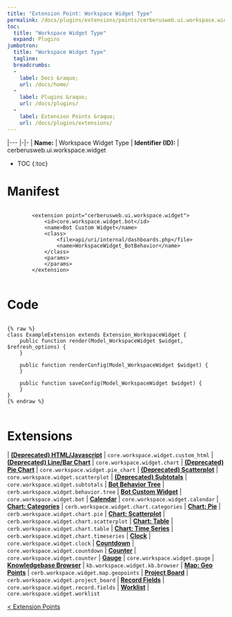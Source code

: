 ```yaml
---
title: "Extension Point: Workspace Widget Type"
permalink: /docs/plugins/extensions/points/cerberusweb.ui.workspace.widget/
toc:
  title: "Workspace Widget Type"
  expand: Plugins
jumbotron:
  title: "Workspace Widget Type"
  tagline: 
  breadcrumbs:
  -
    label: Docs &raquo;
    url: /docs/home/
  -
    label: Plugins &raquo;
    url: /docs/plugins/
  -
    label: Extension Points &raquo;
    url: /docs/plugins/extensions/
---
```


|---
|-|-
| **Name:** | Workspace Widget Type
| **Identifier (ID):** | cerberusweb.ui.workspace.widget

* TOC
{:toc}

# Manifest

<pre>
<code class="language-xml">
		&lt;extension point=&quot;cerberusweb.ui.workspace.widget&quot;&gt;
			&lt;id&gt;core.workspace.widget.bot&lt;/id&gt;
			&lt;name&gt;Bot Custom Widget&lt;/name&gt;
			&lt;class&gt;
				&lt;file&gt;api/uri/internal/dashboards.php&lt;/file&gt;
				&lt;name&gt;WorkspaceWidget_BotBehavior&lt;/name&gt;
			&lt;/class&gt;
			&lt;params&gt;
			&lt;/params&gt;
		&lt;/extension&gt;
</code>
</pre>

# Code

<pre>
<code class="language-php">
{% raw %}
class ExampleExtension extends Extension_WorkspaceWidget {
	public function render(Model_WorkspaceWidget $widget, $refresh_options) {
	}

	public function renderConfig(Model_WorkspaceWidget $widget) {
	}

	public function saveConfig(Model_WorkspaceWidget $widget) {
	}
}
{% endraw %}
</code>
</pre>

# Extensions

| [**(Deprecated) HTML/Javascript**](/docs/plugins/extensions/core.workspace.widget.custom_html/) | `core.workspace.widget.custom_html`
| [**(Deprecated) Line/Bar Chart**](/docs/plugins/extensions/core.workspace.widget.chart/) | `core.workspace.widget.chart`
| [**(Deprecated) Pie Chart**](/docs/plugins/extensions/core.workspace.widget.pie_chart/) | `core.workspace.widget.pie_chart`
| [**(Deprecated) Scatterplot**](/docs/plugins/extensions/core.workspace.widget.scatterplot/) | `core.workspace.widget.scatterplot`
| [**(Deprecated) Subtotals**](/docs/plugins/extensions/core.workspace.widget.subtotals/) | `core.workspace.widget.subtotals`
| [**Bot Behavior Tree**](/docs/plugins/extensions/cerb.workspace.widget.behavior.tree/) | `cerb.workspace.widget.behavior.tree`
| [**Bot Custom Widget**](/docs/plugins/extensions/core.workspace.widget.bot/) | `core.workspace.widget.bot`
| [**Calendar**](/docs/plugins/extensions/core.workspace.widget.calendar/) | `core.workspace.widget.calendar`
| [**Chart: Categories**](/docs/plugins/extensions/cerb.workspace.widget.chart.categories/) | `cerb.workspace.widget.chart.categories`
| [**Chart: Pie**](/docs/plugins/extensions/cerb.workspace.widget.chart.pie/) | `cerb.workspace.widget.chart.pie`
| [**Chart: Scatterplot**](/docs/plugins/extensions/cerb.workspace.widget.chart.scatterplot/) | `cerb.workspace.widget.chart.scatterplot`
| [**Chart: Table**](/docs/plugins/extensions/cerb.workspace.widget.chart.table/) | `cerb.workspace.widget.chart.table`
| [**Chart: Time Series**](/docs/plugins/extensions/cerb.workspace.widget.chart.timeseries/) | `cerb.workspace.widget.chart.timeseries`
| [**Clock**](/docs/plugins/extensions/core.workspace.widget.clock/) | `core.workspace.widget.clock`
| [**Countdown**](/docs/plugins/extensions/core.workspace.widget.countdown/) | `core.workspace.widget.countdown`
| [**Counter**](/docs/plugins/extensions/core.workspace.widget.counter/) | `core.workspace.widget.counter`
| [**Gauge**](/docs/plugins/extensions/core.workspace.widget.gauge/) | `core.workspace.widget.gauge`
| [**Knowledgebase Browser**](/docs/plugins/extensions/kb.workspace.widget.kb.browser/) | `kb.workspace.widget.kb.browser`
| [**Map: Geo Points**](/docs/plugins/extensions/cerb.workspace.widget.map.geopoints/) | `cerb.workspace.widget.map.geopoints`
| [**Project Board**](/docs/plugins/extensions/cerb.workspace.widget.project_board/) | `cerb.workspace.widget.project_board`
| [**Record Fields**](/docs/plugins/extensions/core.workspace.widget.record.fields/) | `core.workspace.widget.record.fields`
| [**Worklist**](/docs/plugins/extensions/core.workspace.widget.worklist/) | `core.workspace.widget.worklist`

<div class="section-nav">
	<div class="left">
		<a href="/docs/plugins/extensions/#extension-points" class="prev">&lt; Extension Points</a>
	</div>
	<div class="right align-right">
	</div>
</div>
<div class="clear"></div>